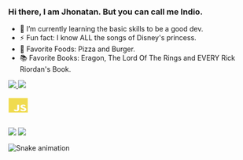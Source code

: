 ### Hi there, I am Jhonatan. But you can call me Indio.

- 🌱 I’m currently learning the basic skills to be a good dev.
- ⚡ Fun fact: I know ALL the songs of Disney's princess.
- 🍖 Favorite Foods: Pizza and Burger.
- 📚 Favorite Books: Eragon, The Lord Of The Rings and EVERY Rick Riordan's Book.

 <div>
  <a href="https://github.com/IndioBR/">
  <img height="180em" src="https://github-readme-stats.vercel.app/api?username=IndioBR&show_icons=true&theme=dark&include_all_commits=true&count_private=true"/>
  <img height="180em" src="https://github-readme-stats.vercel.app/api/top-langs/?username=IndioBR&layout=compact&langs_count=7&theme=dark"/>
</div>
<div style="display: inline_block"><br>
  <img align="center" alt="Rafa-Js" height="30" width="40" src="https://raw.githubusercontent.com/devicons/devicon/master/icons/javascript/javascript-plain.svg">
<div>

  ##
  
<div>
  <a href = "mailto:ximenezjonatas@gmail.com"><img src="https://img.shields.io/badge/-Gmail-%23333?style=for-the-badge&logo=gmail&logoColor=white" target="_blank"></a>
  <a href="https://www.linkedin.com/in/jonatas1b715916a" target="_blank"><img src="https://img.shields.io/badge/-LinkedIn-%230077B5?style=for-the-badge&logo=linkedin&logoColor=white" target="_blank"></a>
 
   ![Snake animation](https://github.com/IndioBR/blob/output/github-contribution-grid-snake.svg)
 
  <div>
